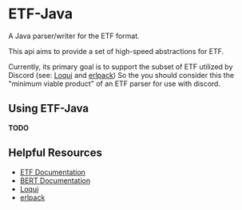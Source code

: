 # ETF-Java
A Java parser/writer for the ETF format.

This api aims to provide a set of high-speed abstractions for ETF. 

Currently, its primary goal is to support the subset of ETF utilized by Discord (see: [Loqui](https://github.com/discord/loqui) and [erlpack](https://github.com/discord/erlpack))
So the you should consider this the "minimum viable product" of an ETF parser for use with discord.

## Using ETF-Java
**TODO**

## Helpful Resources
* [ETF Documentation](http://erlang.org/doc/apps/erts/erl_ext_dist.html)
* [BERT Documentation](http://bert-rpc.org/)
* [Loqui](https://github.com/discord/loqui)
* [erlpack](https://github.com/discord/erlpack)